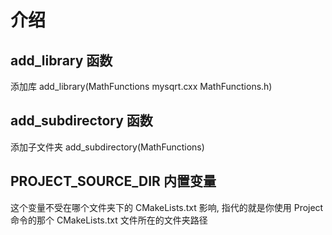 # 介绍

## add_library 函数

添加库 add_library(MathFunctions mysqrt.cxx MathFunctions.h)

## add_subdirectory 函数

添加子文件夹 add_subdirectory(MathFunctions)

## PROJECT_SOURCE_DIR 内置变量

这个变量不受在哪个文件夹下的 CMakeLists.txt 影响, 指代的就是你使用 Project 命令的那个 CMakeLists.txt 文件所在的文件夹路径

